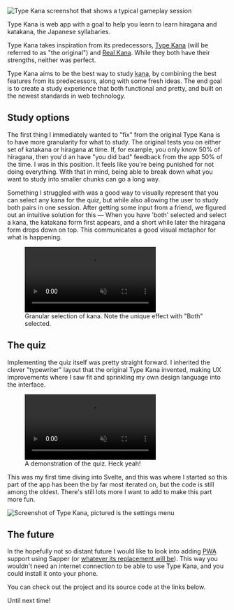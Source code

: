 ![Type Kana screenshot that shows a typical gameplay
session](/media/projects/type-kana/session.jpg "A Type Kana session")

Type Kana is web app with a goal to help you learn to learn hiragana and
katakana, the Japanese syllabaries.

Type Kana takes inspiration from its predecessors, [Type
Kana](https://lab.fleon.org/type-kana/) (will be referred to as "the original")
and [Real Kana](https://realkana.com/). While they both have their strengths,
neither was perfect.

Type Kana aims to be the best way to study 
<abbr title="Collective name for hiragana and katakana">kana</abbr>, by 
combining the best features from its predecessors, along with some fresh ideas. 
The end goal is to create a study experience that both functional and pretty, 
and built on the newest standards in web technology.

## Study options

The first thing I immediately wanted to "fix" from the original Type Kana is to
have more granularity for what to study. The original tests you on either set of
katakana or hiragana at time. If, for example, you only know 50% of hiragana,
then you'd an have "you did bad" feedback from the app 50% of the time. I was in
this position. It feels like you're being punished for not doing everything.
With that in mind, being able to break down what you want to study into smaller
chunks can go a long way.

Something I struggled with was a good way to visually represent that you can
select any kana for the quiz, but while also allowing the user to study both
pairs in one session. After getting some input from a friend, we figured out an
intuitive solution for this — When you have 'both' selected and select a kana,
the katakana form first appears, and a short while later the hiragana form drops
down on top. This communicates a good visual metaphor for what is happening.

<figure>
  <video autoplay loop playsinline muted>
    <source src="/media/projects/type-kana/select-kana.mov" type="video/mp4">
  </video>
  <figcaption>
    Granular selection of kana. Note the unique effect with "Both" selected.
  </figcaption>
</figure>

## The quiz

Implementing the quiz itself was pretty straight forward. I inherited the clever
"typewriter" layout that the original Type Kana invented, making UX improvements
where I saw fit and sprinkling my own design language into the interface.

<figure>
  <video autoplay loop playsinline muted>
    <source src="/media/projects/type-kana/session.mov" type="video/mp4">
  </video>
  <figcaption>
    A demonstration of the quiz. Heck yeah!
  </figcaption>
</figure>

This was my first time diving into Svelte, and this was where I started so this
part of the app has been the by far most iterated on, but the code is still
among the oldest. There's still lots more I want to add to make this part more
fun.

![Screenshot of Type Kana, pictured is the settings
menu](/media/projects/type-kana/settings.jpg "The settings modal. Svelte form
bindings are really seamless!")

## The future

In the hopefully not so distant future I would like to look into adding <abbr
title="Progressive web app">PWA</abbr> support using Sapper (or [whatever its
replacement will be](https://svelte.dev/blog/whats-the-deal-with-sveltekit)).
This way you wouldn't need an internet connection to be able to use Type Kana,
and you could install it onto your phone.

You can check out the project and its source code at the links below.

Until next time!